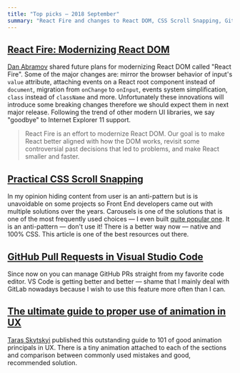 ```yaml
---
title: "Top picks — 2018 September"
summary: "React Fire and changes to React DOM, CSS Scroll Snapping, GitHub PRs in Visual Studio Code, animations in UX and more…"
---
```


## [React Fire: Modernizing React DOM](https://github.com/facebook/react/issues/13525)

[Dan Abramov](https://twitter.com/dan_abramov) shared future plans for modernizing React DOM called "React Fire". Some of the major changes are: mirror the browser behavior of input's `value` attribute, attaching events on a React root component instead of `document`, migration from `onChange` to `onInput`, events system simplification, `class` instead of `className` and more. Unfortunately these innovations will introduce some breaking changes therefore we should expect them in next major release. Following the trend of other modern UI libraries, we say "goodbye" to Internet Explorer 11 support. 

> React Fire is an effort to modernize React DOM. Our goal is to make React better aligned with how the DOM works, revisit some controversial past decisions that led to problems, and make React smaller and faster.

## [Practical CSS Scroll Snapping](https://css-tricks.com/practical-css-scroll-snapping/)

In my opinion hiding content from user is an anti-pattern but is is unavoidable on some projects so Front End developers came out with multiple solutions over the years. Carousels is one of the solutions that is one of the most frequently used choices — I even built [quite popular one](https://pawelgrzybek.github.io/siema/). It is an anti-pattern — don't use it! There is a better way now — native and 100% CSS. This article is one of the best resources out there.

## [GitHub Pull Requests in Visual Studio Code](https://code.visualstudio.com/blogs/2018/09/10/introducing-github-pullrequests)

Since now on you can manage GitHub PRs straight from my favorite code editor. VS Code is getting better and better — shame that I mainly deal with GitLab nowadays because I wish to use this feature more often than I can.

## [The ultimate guide to proper use of animation in UX](https://uxdesign.cc/the-ultimate-guide-to-proper-use-of-animation-in-ux-10bd98614fa9)

[Taras Skytskyi](https://twitter.com/skytskyi) published this outstanding guide to 101 of good animation principals in UX. There is a tiny animation attached to each of the sections and comparison between commonly used mistakes and good, recommended solution.


